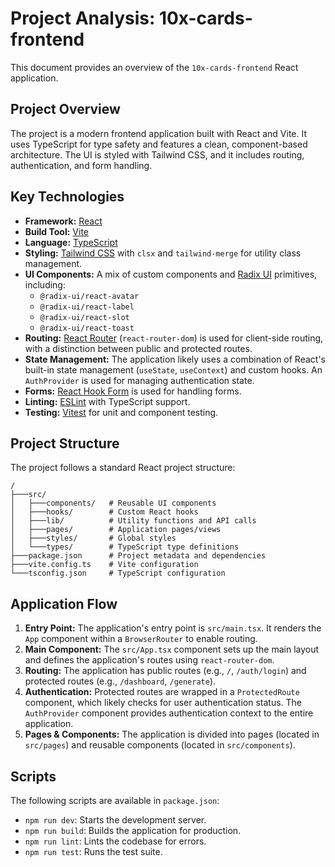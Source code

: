 # Project Analysis: 10x-cards-frontend

This document provides an overview of the `10x-cards-frontend` React application.

## Project Overview

The project is a modern frontend application built with React and Vite. It uses TypeScript for type safety and features a clean, component-based architecture. The UI is styled with Tailwind CSS, and it includes routing, authentication, and form handling.

## Key Technologies

- **Framework:** [React](https://reactjs.org/)
- **Build Tool:** [Vite](https://vitejs.dev/)
- **Language:** [TypeScript](https://www.typescriptlang.org/)
- **Styling:** [Tailwind CSS](https://tailwindcss.com/) with `clsx` and `tailwind-merge` for utility class management.
- **UI Components:** A mix of custom components and [Radix UI](https://www.radix-ui.com/) primitives, including:
  - `@radix-ui/react-avatar`
  - `@radix-ui/react-label`
  - `@radix-ui/react-slot`
  - `@radix-ui/react-toast`
- **Routing:** [React Router](https://reactrouter.com/) (`react-router-dom`) is used for client-side routing, with a distinction between public and protected routes.
- **State Management:** The application likely uses a combination of React's built-in state management (`useState`, `useContext`) and custom hooks. An `AuthProvider` is used for managing authentication state.
- **Forms:** [React Hook Form](https://react-hook-form.com/) is used for handling forms.
- **Linting:** [ESLint](https://eslint.org/) with TypeScript support.
- **Testing:** [Vitest](https://vitest.dev/) for unit and component testing.

## Project Structure

The project follows a standard React project structure:

```
/
├───src/
│   ├───components/   # Reusable UI components
│   ├───hooks/        # Custom React hooks
│   ├───lib/          # Utility functions and API calls
│   ├───pages/        # Application pages/views
│   ├───styles/       # Global styles
│   └───types/        # TypeScript type definitions
├───package.json      # Project metadata and dependencies
├───vite.config.ts    # Vite configuration
└───tsconfig.json     # TypeScript configuration
```

## Application Flow

1.  **Entry Point:** The application's entry point is `src/main.tsx`. It renders the `App` component within a `BrowserRouter` to enable routing.
2.  **Main Component:** The `src/App.tsx` component sets up the main layout and defines the application's routes using `react-router-dom`.
3.  **Routing:** The application has public routes (e.g., `/`, `/auth/login`) and protected routes (e.g., `/dashboard`, `/generate`).
4.  **Authentication:** Protected routes are wrapped in a `ProtectedRoute` component, which likely checks for user authentication status. The `AuthProvider` component provides authentication context to the entire application.
5.  **Pages & Components:** The application is divided into pages (located in `src/pages`) and reusable components (located in `src/components`).

## Scripts

The following scripts are available in `package.json`:

- `npm run dev`: Starts the development server.
- `npm run build`: Builds the application for production.
- `npm run lint`: Lints the codebase for errors.
- `npm run test`: Runs the test suite.
